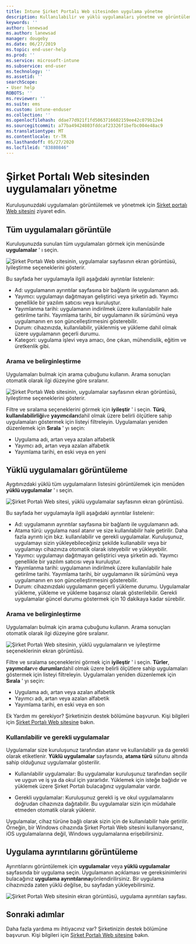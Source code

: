 ```yaml
---
title: Intune Şirket Portalı Web sitesinden uygulama yönetme
description: Kullanılabilir ve yüklü uygulamaları yönetme ve görüntüleme
keywords: ''
author: lenewsad
ms.author: lanewsad
manager: dougeby
ms.date: 06/27/2019
ms.topic: end-user-help
ms.prod: ''
ms.service: microsoft-intune
ms.subservice: end-user
ms.technology: ''
ms.assetid: ''
searchScope:
- User help
ROBOTS: ''
ms.reviewer: ''
ms.suite: ems
ms.custom: intune-enduser
ms.collection: ''
ms.openlocfilehash: ddae77d921f1fd5063716602159ee42c079b12e4
ms.sourcegitcommit: a77ba49424803fddcaf23326f1befbc004e48ac9
ms.translationtype: MT
ms.contentlocale: tr-TR
ms.lasthandoff: 05/27/2020
ms.locfileid: "83880846"
---
```

# <a name="manage-apps-from-the-company-portal-website"></a>Şirket Portalı Web sitesinden uygulamaları yönetme 
Kuruluşunuzdaki uygulamaları görüntülemek ve yönetmek için [Şirket portalı Web sitesini](https://portal.manage.microsoft.com) ziyaret edin. 

## <a name="view-all-apps"></a>Tüm uygulamaları görüntüle  
Kuruluşunuzda sunulan tüm uygulamaları görmek için menüsünde **uygulamalar** ' ı seçin. 

   ![Şirket Portalı Web sitesinin, uygulamalar sayfasının ekran görüntüsü, Iyileştirme seçeneklerini gösterir.](./media/intune-view-apps-1907.png)  

Bu sayfada her uygulamayla ilgili aşağıdaki ayrıntılar listelenir:  

* Ad: uygulamanın ayrıntılar sayfasına bir bağlantı ile uygulamanın adı.
* Yayımcı: uygulamayı dağıtmayan geliştirici veya şirketin adı. Yayımcı genellikle bir yazılım satıcısı veya kuruluştur.  
* Yayımlanma tarihi: uygulamanın indirilmek üzere kullanılabilir hale getirilme tarihi. Yayımlama tarihi, bir uygulamanın ilk sürümünü veya uygulamanın en son güncelleştirmesini gösterebilir.
* Durum: cihazınızda, kullanılabilir, yüklenmiş ve yükleme dahil olmak üzere uygulamanın geçerli durumu. 
* Kategori: uygulama işlevi veya amacı, öne çıkan, mühendislik, eğitim ve üretkenlik gibi.  

### <a name="search-and-refine"></a>Arama ve belirginleştirme   

Uygulamaları bulmak için arama çubuğunu kullanın. Arama sonuçları otomatik olarak ilgi düzeyine göre sıralanır.  

   ![Şirket Portalı Web sitesinin, uygulamalar sayfasının ekran görüntüsü, Iyileştirme seçeneklerini gösterir.](./media/intune-refine-all-apps-1907.png)  

Filtre ve sıralama seçeneklerini görmek için **iyileştir** ' i seçin. **Türü**, **kullanılabilirliği**ve **yayımcıları**dahil olmak üzere belirli ölçütlere sahip uygulamaları göstermek için listeyi filtreleyin. Uygulamaları yeniden düzenlemek için **Sırala** ' yı seçin:

* Uygulama adı, artan veya azalan alfabetik 
* Yayımcı adı, artan veya azalan alfabetik 
* Yayımlama tarihi, en eski veya en yeni  

## <a name="view-installed-apps"></a>Yüklü uygulamaları görüntüleme  
Aygıtınızdaki yüklü tüm uygulamaların listesini görüntülemek için menüden **yüklü uygulamalar** ' ı seçin.  

   ![Şirket Portalı Web sitesi, yüklü uygulamalar sayfasının ekran görüntüsü.](./media/intune-installed-apps-1907.png)  


Bu sayfada her uygulamayla ilgili aşağıdaki ayrıntılar listelenir:  

* Ad: uygulamanın ayrıntılar sayfasına bir bağlantı ile uygulamanın adı.
* Atama türü: uygulama nasıl atanır ve size kullanılabilir hale getirilir. Daha fazla ayrıntı için bkz. kullanılabilir ve gerekli uygulamalar. Kuruluşunuz, uygulamayı sizin yükleyebileceğiniz şekilde kullanabilir veya bir uygulamayı cihazınıza otomatik olarak isteyebilir ve yükleyebilir.  
* Yayımcı: uygulamayı dağıtmayan geliştirici veya şirketin adı. Yayımcı genellikle bir yazılım satıcısı veya kuruluştur.  
* Yayımlanma tarihi: uygulamanın indirilmek üzere kullanılabilir hale getirilme tarihi. Yayımlama tarihi, bir uygulamanın ilk sürümünü veya uygulamanın en son güncelleştirmesini gösterebilir.
* Durum: cihazınızdaki uygulamanın geçerli yükleme durumu. Uygulamalar yükleme, yükleme ve yükleme başarısız olarak gösterilebilir. Gerekli uygulamalar güncel durumu göstermek için 10 dakikaya kadar sürebilir.  

### <a name="search-and-refine"></a>Arama ve belirginleştirme  

Uygulamaları bulmak için arama çubuğunu kullanın. Arama sonuçları otomatik olarak ilgi düzeyine göre sıralanır.  

   ![Şirket Portalı Web sitesinin, yüklü uygulamaların ve iyileştirme seçeneklerinin ekran görüntüsü.](./media/intune-installed-refine-1907.png)  

Filtre ve sıralama seçeneklerini görmek için **iyileştir** ' i seçin. **Türler**, **yayımcılar**ve **durumlar**dahil olmak üzere belirli ölçütlere sahip uygulamaları göstermek için listeyi filtreleyin. Uygulamaları yeniden düzenlemek için **Sırala** ' yı seçin:

* Uygulama adı, artan veya azalan alfabetik  
* Yayımcı adı, artan veya azalan alfabetik  
* Yayımlama tarihi, en eski veya en son  

Ek Yardım mı gerekiyor? Şirketinizin destek bölümüne başvurun. Kişi bilgileri için [Şirket Portalı Web sitesine](https://go.microsoft.com/fwlink/?linkid=2010980) bakın.  

### <a name="available-and-required-apps"></a>Kullanılabilir ve gerekli uygulamalar
Uygulamalar size kuruluşunuz tarafından atanır ve kullanılabilir ya da gerekli olarak etiketlenir. **Yüklü uygulamalar** sayfasında, **atama türü** sütunu altında sahip olduğunuz uygulamalar gösterilir. 


* Kullanılabilir uygulamalar: Bu uygulamalar kuruluşunuz tarafından seçilir ve uygun ve iş ya da okul için yararlıdır. Yüklemek için isteğe bağlıdır ve yüklemek üzere Şirket Portalı bulacağınız uygulamalar vardır. 

* Gerekli uygulamalar: Kuruluşunuz gerekli iş ve okul uygulamalarını doğrudan cihazınıza dağıtabilir. Bu uygulamalar sizin için müdahale etmeden otomatik olarak yüklenir. 

Uygulamalar, cihaz türüne bağlı olarak sizin için de kullanılabilir hale getirilir. Örneğin, bir Windows cihazında Şirket Portalı Web sitesini kullanıyorsanız, iOS uygulamalarına değil, Windows uygulamalarına erişebilirsiniz.  

## <a name="view-app-details"></a>Uygulama ayrıntılarını görüntüleme  
Ayrıntılarını görüntülemek için **uygulamalar** veya **yüklü uygulamalar** sayfasında bir uygulama seçin. Uygulamanın açıklaması ve gereksinimlerini bulacağınız **uygulama ayrıntılarına**yönlendirilirsiniz. Bir uygulama cihazınızda zaten yüklü değilse, bu sayfadan yükleyebilirsiniz. 


   ![Şirket Portalı Web sitesinin ekran görüntüsü, uygulama ayrıntıları sayfası.](./media/intune-app-details-1907.png)  

## <a name="next-steps"></a>Sonraki adımlar
Daha fazla yardıma mı ihtiyacınız var? Şirketinizin destek bölümüne başvurun. Kişi bilgileri için [Şirket Portalı Web sitesine](https://go.microsoft.com/fwlink/?linkid=2010980) bakın.  

